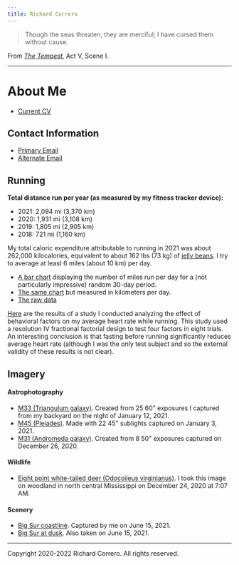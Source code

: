 ```yaml
---
title: Richard Correro
---
```


>Though the seas threaten, they are merciful;
I have cursed them without cause.

From [_The Tempest_](http://shakespeare.mit.edu/tempest/full.html), Act V, Scene I. 

---

# About Me

- [Current CV](files/richard_correro_resume_2022_se_m.pdf) 

## Contact Information

- [Primary Email](mailto:rcorrero@stanford.edu)
- [Alternate Email](mailto:rcorrero@gmail.com)

## Running

__Total distance run per year (as measured by my fitness tracker device):__
- 2021: 2,094 mi (3,370 km)
- 2020: 1,931 mi (3,108 km)
- 2019: 1,805 mi (2,905 km)
- 2018: 721 mi (1,160 km)

My total caloric expenditure attributable to running in 2021 was about 262,000 kilocalories, equivalent to about 162 lbs (73 kg) of [jelly beans](https://fdc.nal.usda.gov/fdc-app.html#/food-details/2045688/nutrients). I try to average at least 6 miles (about 10 km) per day.

- [A bar chart](files/mi_run_per_day.svg) displaying the number of miles run per day for a (not particularly impressive) random 30-day period.
- [The same chart](files/km_run_per_day.svg) but measured in kilometers per day.
- [The raw data](files/new_shoes_runs.csv)

[Here](files/heart_rate_paper.pdf) are the results of a study I conducted analyzing the effect of behavioral factors on my average heart rate while running. This study used a resolution IV fractional factorial design to test four factors in eight trials. An interesting conclusion is that fasting before running significantly reduces average heart rate (although I was the only test subject and so the external validity of these results is not clear).

## Imagery

#### Astrophotography
- [M33 (Triangulum galaxy)](files/2021_1_12_m33_02_processed.png). Created from 25 60" exposures I captured from my backyard on the night of January 12, 2021.
- [M45 (Pleiades)](files/2021_1_4_m45_01_processed.png). Made with 22 45" sublights captured on January 3, 2021. 
- [M31 (Andromeda galaxy)](files/2020_12_26_stack_2_enchanced_2_rotated.png). Created from 8 50" exposures captured on December 26, 2020.

#### Wildlife
- [Eight point white-tailed deer (Odocoileus virginianus)](files/DSC_0889.JPG). I took this image on woodland in north central Mississippi on December 24, 2020 at 7:07 AM.

#### Scenery
- [Big Sur coastline](files/big_sur_dsc3161.png). Captured by me on June 15, 2021.
- [Big Sur at dusk](files/big_sur_dsc3235.png). Also taken on June 15, 2021.

[](files/on_line_weak_supervision.pdf)

---

Copyright 2020-2022 Richard Correro. All rights reserved.